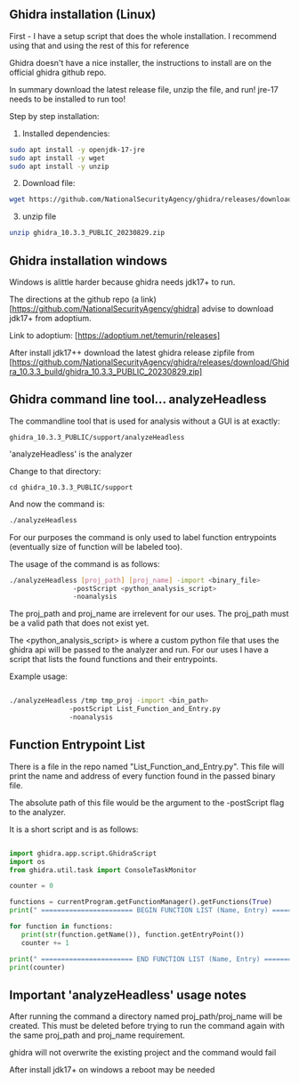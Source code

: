 


## Ghidra installation (Linux)

First - I have a setup script that does the whole 
        installation. I recommend using that and 
        using the rest of this for reference

Ghidra doesn't have a nice installer, the 
instructions to install are on the official ghidra
github repo. 

In summary download the latest release file, unzip 
the file, and run! jre-17 needs to be installed to 
run too! 


Step by step installation:

1. Installed dependencies:
```bash
sudo apt install -y openjdk-17-jre
sudo apt install -y wget 
sudo apt install -y unzip
```


2. Download file:
```bash
wget https://github.com/NationalSecurityAgency/ghidra/releases/download/Ghidra_10.3.3_build/ghidra_10.3.3_PUBLIC_20230829.zip
```

3. unzip file 
```bash
unzip ghidra_10.3.3_PUBLIC_20230829.zip
```


## Ghidra installation windows 

Windows is alittle harder because ghidra needs 
jdk17+ to run. 

The directions at the github repo (a link)[https://github.com/NationalSecurityAgency/ghidra] 
advise to download jdk17+ from adoptium.

Link to adoptium: [https://adoptium.net/temurin/releases]

After install jdk17++ download the latest ghidra 
release zipfile from [https://github.com/NationalSecurityAgency/ghidra/releases/download/Ghidra_10.3.3_build/ghidra_10.3.3_PUBLIC_20230829.zip]


## Ghidra command line tool... analyzeHeadless

The commandline tool that is used for analysis without a GUI is at exactly:
```
ghidra_10.3.3_PUBLIC/support/analyzeHeadless
```
'analyzeHeadless' is the analyzer

Change to that directory:
```
cd ghidra_10.3.3_PUBLIC/support
```

And now the command is:
```bash
./analyzeHeadless
```

For our purposes the command is only used to label function 
entrypoints (eventually size of function will be labeled too). 

The usage of the command is as follows:
```bash
./analyzeHeadless [proj_path] [proj_name] -import <binary_file>
                -postScript <python_analysis_script>
                -noanalysis
```
The proj_path and proj_name are irrelevent for our uses. The proj_path must be a valid path that does not exist yet.

The <python_analysis_script> is where a custom python file that 
uses the ghidra api will be passed to the analyzer and run. For 
our uses I have a script that lists the found functions and their
entrypoints.

Example usage:
```bash

./analyzeHeadless /tmp tmp_proj -import <bin_path> 
               -postScript List_Function_and_Entry.py
               -noanalysis
```


## Function Entrypoint List
There is a file in the repo named "List_Function_and_Entry.py".
This file will print the name and address of every function 
found in the passed binary file. 

The absolute path of this file would be the argument to the 
-postScript flag to the analyzer.

It is a short script and is as follows:
```python

import ghidra.app.script.GhidraScript
import os 
from ghidra.util.task import ConsoleTaskMonitor

counter = 0

functions = currentProgram.getFunctionManager().getFunctions(True)
print(" ======================= BEGIN FUNCTION LIST (Name, Entry) =======================================")

for function in functions:
   print(str(function.getName()), function.getEntryPoint())
   counter += 1

print(" ======================= END FUNCTION LIST (Name, Entry) =======================================")
print(counter)
```


## Important 'analyzeHeadless' usage notes

After running the command a directory named proj_path/proj_name
will be created. This must be deleted before trying to run the 
command again with the same proj_path and proj_name requirement.

ghidra will not overwrite the existing project and the command 
would fail

After install jdk17+ on windows a reboot may be 
needed












